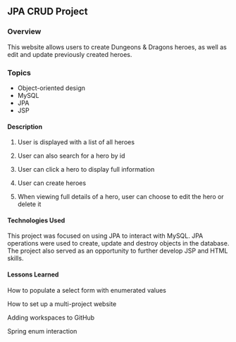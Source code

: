 ## JPA CRUD Project

### Overview
This website allows users to create Dungeons & Dragons heroes,
as well as edit and update previously created heroes.

### Topics
* Object-oriented design
* MySQL
* JPA
* JSP

#### Description

1.  User is displayed with a list of all heroes

2.  User can also search for a hero by id

3.  User can click a hero to display full information

4.  User can create heroes

5.  When viewing full details of a hero, user can choose
    to edit the hero or delete it

#### Technologies Used

This project was focused on using JPA to interact with MySQL.
JPA operations were used to create, update and destroy objects in the
database.  The project also served as an opportunity to further
develop JSP and HTML skills.

#### Lessons Learned
How to populate a select form with enumerated values

How to set up a multi-project website

Adding workspaces to GitHub

Spring enum interaction
